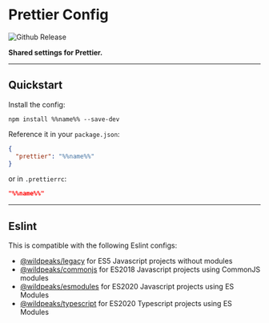 # Prettier Config

![Github Release](https://img.shields.io/github/v/release/wildpeaks/packages-eslint-config.svg?label=Release&logo=github&logoColor=eceff4&colorA=4c566a&colorB=11abfb)

**Shared settings for Prettier.**


---
## Quickstart

Install the config:

	npm install %%name%% --save-dev

Reference it in your `package.json`:
````json
{
  "prettier": "%%name%%"
}
````

or in `.prettierrc`:
````json
"%%name%%"
````

---
## Eslint

This is compatible with the following Eslint configs:
 - [@wildpeaks/legacy](https://www.npmjs.com/package/@wildpeaks/eslint-config-legacy) for ES5 Javascript projects without modules
 - [@wildpeaks/commonjs](https://www.npmjs.com/package/@wildpeaks/eslint-config-commonjs) for ES2018 Javascript projects using CommonJS modules
 - [@wildpeaks/esmodules](https://www.npmjs.com/package/@wildpeaks/eslint-config-esmodules) for ES2020 Javascript projects using ES Modules
 - [@wildpeaks/typescript](https://www.npmjs.com/package/@wildpeaks/eslint-config-typescript) for ES2020 Typescript projects using ES Modules

